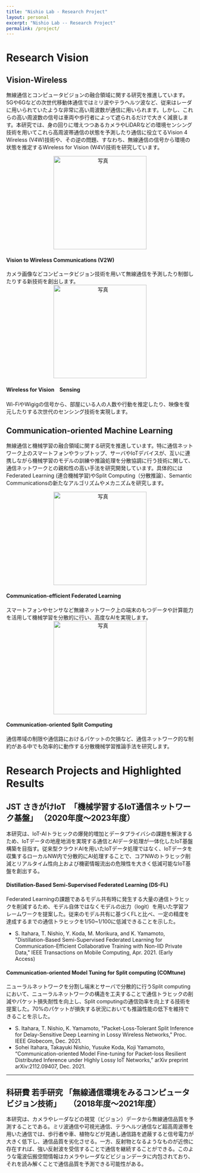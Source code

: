 ```yaml
---
title: "Nishio Lab - Research Project"
layout: personal
excerpt: "Nishio Lab -- Research Project"
permalink: /project/
---
```


# Research Vision

## Vision-Wireless
無線通信とコンピュータビジョンの融合領域に関する研究を推進しています。5Gや6Gなどの次世代移動体通信ではミリ波やテラヘルツ波など、従来はレーダに用いられていたような非常に高い周波数が通信に用いられます。しかし、これらの高い周波数の信号は車両や歩行者によって遮られるだけで大きく減衰します。本研究では、身の回りに増えつつあるカメラやLiDARなどの環境センシング技術を用いてこれら高周波帯通信の状態を予測したり通信に役立てるVision 4 Wireless (V4W)技術や、その逆の問題、すなわち、無線通信の信号から環境の状態を推定するWireless for Vision (W4V)技術を研究しています。

<div class="row">
  <div class="col-sm-3">
      <center>
          <img src="{{ site.url }}{{ site.baseurl }}/images/research/viwi.png" alt="写真" width="250px">
      </center>
  </div>
  <div class="col-sm-9">
      <h4>Vision to Wireless Communications (V2W)</h4>
      カメラ画像などコンピュータビジョン技術を用いて無線通信を予測したり制御したりする新技術を創出します。
  </div>
</div>

<div class="row">
  <div class="col-sm-3">
      <center>
          <img src="{{ site.url }}{{ site.baseurl }}/images/research/imaging.png" alt="写真" width="250px">
      </center>
  </div>
  <div class="col-sm-9">
      <h4>Wireless for Vision　Sensing</h4>
      Wi-FiやWigigの信号から、部屋にいる人の人数や行動を推定したり、映像を復元したりする次世代のセンシング技術を実現します。
  </div>
</div>

## Communication-oriented Machine Learning
無線通信と機械学習の融合領域に関する研究を推進しています。特に通信ネットワーク上のスマートフォンやラップトップ、サーバやIoTデバイスが、互いに連携しながら機械学習のモデルの訓練や推論処理を分散協調に行う技術に関して、通信ネットワークとの親和性の高い手法を研究開発しています。具体的にはFederated Learning (連合機械学習)やSplit Computing（分散推論）、Semantic Communicationsの新たなアルゴリズムやメカニズムを研究します。

<div class="row">
  <div class="col-sm-3">
      <center>
          <img src="{{ site.url }}{{ site.baseurl }}/images/research/FL.png" alt="写真" width="250px">
      </center>
  </div>
  <div class="col-sm-9">
      <h4>Communication-efficient Federated Learning</h4>
      スマートフォンやセンサなど無線ネットワーク上の端末のもつデータや計算能力を活用して機械学習を分散的に行い、高度なAIを実現します。
  </div>
</div> 

<div class="row">
  <div class="col-sm-3">
      <center>
          <img src="{{ site.url }}{{ site.baseurl }}/images/research/SC.png" alt="写真" width="250px">
      </center>
  </div>
  <div class="col-sm-9">
      <h4>Communication-oriented Split Computing</h4>
      通信帯域の制限や通信路におけるパケットの欠損など、通信ネットワーク的な制約がある中でも効率的に動作する分散機械学習推論手法を研究します。
  </div>
</div> 

# Research Projects and Highlighted Results

## JST さきがけIoT　「機械学習するIoT通信ネットワーク基盤」 （2020年度〜2023年度） 
本研究は、IoT-AIトラヒックの爆発的増加とデータプライバシの課題を解決するため、IoTデータの地産地消を実現する通信とAIデータ処理が一体化したIoT基盤構築を目指す。従来型クラウドAIを用いたIoTデータ処理ではなく、IoTデータを収集するローカルNW内で分散的にAI処理することで、コアNWのトラヒック削減とリアルタイム性向上および機密情報流出の危険性を大きく低減可能なIoT基盤を創出する。

#### Distillation-Based Semi-Supervised Federated Learning (DS-FL)
Federated Learningの課題であるモデル共有時に発生する大量の通信トラヒックを削減するため、モデル自体ではなくモデルの出力（logit）を用いた学習フレームワークを提案した。従来のモデル共有に基づくFLと比べ、一定の精度を達成するまでの通信トラヒックを1/50~1/100に低減できることを示した。

- S. Itahara, T. Nishio, Y. Koda, M. Morikura, and K. Yamamoto, "Distillation-Based Semi-Supervised Federated Learning for Communication-Efficient Collaborative Training with Non-IID Private Data," IEEE Transactions on Mobile Computing, Apr. 2021. (Early Access)

#### Communication-oriented Model Tuning for Split computing (COMtune)
ニューラルネットワークを分割し端末とサーバで分散的に行うSplit computingにおいて、ニューラルネットワークの構造を工夫することで通信トラヒックの削減やパケット損失耐性を向上し、Split computingの通信効率を向上する技術を提案した。70%のパケットが損失する状況においても推論性能の低下を維持できることを示した。

- S. Itahara, T. Nishio, K. Yamamoto, "Packet-Loss-Tolerant Split Inference for Delay-Sensitive Deep Learning in Lossy Wireless Networks," Proc. IEEE Globecom, Dec. 2021.
- Sohei Itahara, Takayuki Nishio, Yusuke Koda, Koji Yamamoto, “Communication-oriented Model Fine-tuning for Packet-loss Resilient Distributed Inference under Highly Lossy IoT Networks,” arXiv preprint arXiv:2112.09407, Dec. 2021.

---

## 科研費 若手研究 「無線通信環境をみるコンピュータビジョン技術」　　（2018年度〜2021年度） 
本研究は、カメラやレーダなどの視覚（ビジョン）データから無線通信品質を予測することである。ミリ波通信や可視光通信、テラヘルツ通信など超高周波帯を用いた通信では、歩行者や車、植物などが見通し通信路を遮蔽すると信号電力が大きく低下し、通信品質を劣化させる。一方、反射物となるようなものが近傍に存在すれば、強い反射波を受信することで通信を継続することができる。このような電波伝搬空間情報はカメラやレーダなどビジョンデータに内包されており、それを読み解くことで通信品質を予測できる可能性がある。